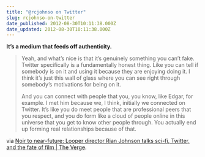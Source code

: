 ```yaml
---
title: "@rcjohnso on Twitter"
slug: rcjohnso-on-twitter
date_published: 2012-08-30T10:11:38.000Z
date_updated: 2012-08-30T10:11:38.000Z
---
```


**It’s a medium that feeds off authenticity.**

> Yeah, and what’s nice is that it’s genuinely something you can’t fake. Twitter specifically is a fundamentally honest thing. Like you can tell if somebody is on it and using it because they are enjoying doing it. I think it’s just this wall of glass where you can see right through somebody’s motivations for being on it.
>
> And you can connect with people that you, you know, like Edgar, for example. I met him because we, I think, initially we connected on Twitter. It’s like you do meet people that are professional peers that you respect, and you do form like a cloud of people online in this universe that you get to know other people through. You actually end up forming real relationships because of that.

via [Noir to near-future: Looper director Rian Johnson talks sci-fi, Twitter, and the fate of film | The Verge](http://www.theverge.com/2012/8/30/3245174/rian-johnson-interview-looper-brick-future-of-film).
